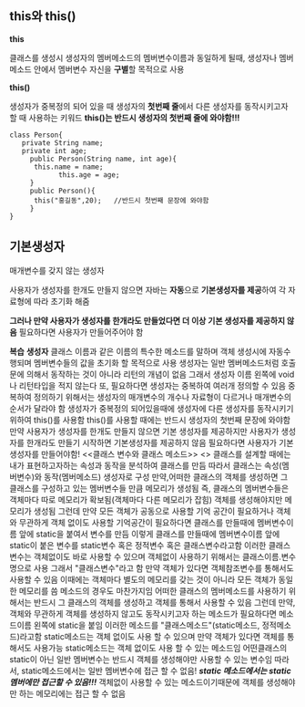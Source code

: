 ## this와 this()
**this**

클래스를 생성시 생성자의 멤버메소드의 멤버변수이름과 동일하게 될때, 생성자나 멤버메소드 안에서 멤버변수 자신을 **구별**할 목적으로 사용

**this()**

생성자가 중복정의 되어 있을 때 생성자의 **첫번째 줄**에서 다른 생성자를 동작시키고자 할 때 사용하는 키워드
**this()는 반드시 생성자의 첫번째 줄에 와야함!!!**
```
class Person{
   private String name;
   private int age;
     public Person(String name, int age){
      this.name = name;
            this.age = age; 
     }
     public Person(){
      this("홍길동",20);   //반드시 첫번째 문장에 와야함
     }
}
```

## 기본생성자

매개변수를 갖지 않는 생성자

사용자가 생성자를 한개도 만들지 않으면 자바는 **자동**으로 **기본생성자를 제공**하여 각 자료형에 따라 초기화 해줌 

**그러나 만약 사용자가 생성자를 한개라도 만들었다면 더 이상 기본 생성자를 제공하지 않음**
필요하다면 사용자가 만들어주어야 함

**복습**
**생성자** 
클래스 이름과 같은 이름의 특수한 메소드를 말하며 객체 생성시에 자동수행되며 멤버변수들의 값을 초기화 할 목적으로 사용 
생성자는 일반 멤버메소드처럼 호출문에 의해서 동작하는 것이 아니라 리턴의 개념이 없음
그래서 생성자 이름 왼쪽에 void나 리턴타입을 적지 않는다 
또, 필요하다면 생성자는 중복하여 여러개 정의할 수 있음 
중복하여 정의하기 위해서는 생성자의 매개변수의 개수나 자료형이 다르거나 매개변수의 순서가 달라야 함 
생성자가 중복정의 되어있을때에 생성자에 다른 생성자를 동작시키기 위하여 this()를 사용함 
this()를 사용할 때에는 반드시 생성자의 첫번째 문장에 와야함
만약 사용자가 생성자를 한개도 만들지 않으면 기본 생성자를 제공하지만 사용자가 생성자를 한개라도 만들기 시작하면 기본생성자를 제공하지 않음 필요하다면 사용자가 기본 생성자를 만들어야함!
<<클래스 변수와 클래스 메소드>>
<<static>>
클래스를 설계할 때에는 내가 표현하고자하는 속성과 동작을 분석하여 클래스를 만듬
따라서 클래스는 속성(멤버변수)와 동작(멤버메소드) 생성자로 구성
만약,어떠한 클래스의 객체를 생성하면 그 클래스를 구성하고 있는 멤버변수들 만큼 메모리가 생성됨 즉, 클래스의 멤버변수들은 객체마다 따로 메모리가 확보됨(객체마다 다른 메모리가 잡힘) 객체를 생성해야지만 메모리가 생성됨
그런데 만약 모든 객체가 공동으로 사용할 기억 공간이 필요하거나 객체와 무관하게 객체 없이도 사용할 기억공간이 필요하다면 클래스를 만들때에 멤버변수이름 앞에 static을 붙여서 변수를 만듬
이렇게 클래스를 만들때에 멤버변수이름 앞에 static이 붙은 변수를 static변수 혹은 정적변수 혹은 클래스변수라고함 이러한 클래스 변수는 객체없이도 바로 사용할 수 있으며 객체없이 사용하기 위해서는 클래스이름.변수명으로 사용 그래서 "클래스변수"라고 함
만약 객체가 있다면 객체참조변수를 통해서도 사용할 수 있음
이때에는 객체마다 별도의 메모리를 갖는 것이 아니라 모든 객체가 동일한 메모리를 씀
메소드의 경우도 마찬가지임
어떠한 클래스의 멤버메소드를 사용하기 위해서는 반드시 그 클래스의 객체를 생성하고 객체를 통해서 사용할 수 있음
그런데 만약, 객체와 무관하게 객체를 생성하지 않고도 동작시키고자 하는 메소드가 필요하다면 메소드이름 왼쪽에 static을 붙임
이러한 메소드를 "클래스메소드"(static메소드, 정적메소드)라고함
static메소드는 객체 없이도 사용 할 수 있으며 만약 객체가 있다면 객체를 통해서도 사용가능 
static메소드는 객체 없이도 사용 할 수 있는 메소드임
어떤클래스의 static이 아닌 일반 멤버변수는 반드시 객체를 생성해야만 사용할 수 있는 변수임 따라서, static메소드에서는 일반 멤버변수에 접근 할 수 없음!
***static 메소드에서는 static 멤버에만 접근할 수 있음!!!***
객체없이 사용할 수 있는 메소드이기때문에 객체를 생성해야만 하는 메모리에는 접근 할 수 없음
